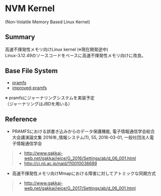 # NVM Kernel   
(Non-Volatile Memory Based Linux Kernel)   


## Summary   
高速不揮発性メモリ向けLinux kernel (※現在開発途中)   
Linux-3.12.49のソースコードをベースに高速不揮発性メモリ向けに改良。   


## Base File System   
- [pramfs](http://pramfs.sourceforge.net)   
- [improved-pramfs](https://github.com/kohga/improved-pramfs)   

※ pramfsにジャーナリングシステムを実装予定   
 （ジャーナリングはJBDを用いる）   


## Reference  
- PRAMFSにおける誤書き込みからのデータ保護機能, 電子情報通信学会総合大会講演論文集 2016年_情報システム(1), 55, 2016-03-01, 一般社団法人電子情報通信学会   
>- <http://www.gakkai-web.net/gakkai/ieice/G_2016/Settings/ab/d_06_001.html>   
>- <http://ci.nii.ac.jp/naid/110010036689>   

- 高速不揮発性メモリ向けMmapにおける障害に対してアトミックな同期方式   
>- <http://www.gakkai-web.net/gakkai/ieice/G_2017/Settings/ab/d_06_001.html>   
